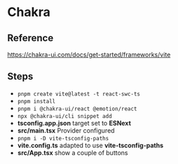 # Chakra

## Reference

https://chakra-ui.com/docs/get-started/frameworks/vite

## Steps

- `pnpm create vite@latest -t react-swc-ts`
- `pnpm install`
- `pnpm i @chakra-ui/react @emotion/react`
- `npx @chakra-ui/cli snippet add`
- **tsconfig.app.json** target set to **ESNext**
- **src/main.tsx** Provider configured
- `pnpm i -D vite-tsconfig-paths`
- **vite.config.ts** adapted to use **vite-tsconfig-paths**
- **src/App.tsx** show a couple of buttons
